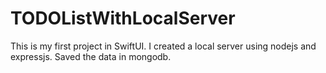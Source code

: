 # TODOListWithLocalServer
This is my first project in SwiftUI. I created a local server using nodejs and expressjs. Saved the data in mongodb.
